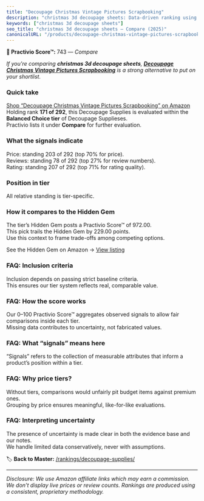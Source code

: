 ```yaml
---
title: "Decoupage Christmas Vintage Pictures Scrapbooking"
description: "christmas 3d decoupage sheets: Data-driven ranking using the Practivio Score™. Positioned by quality, value, demand, findability, momentum."
keywords: ["christmas 3d decoupage sheets"]
seo_title: "christmas 3d decoupage sheets — Compare (2025)"
canonicalURL: "/products/decoupage-christmas-vintage-pictures-scrapbooking-B09CT6Y9QC/"
---
```


**🛒 Practivio Score™:** 743 — _Compare_


*If you're comparing **christmas 3d decoupage sheets**, **[Decoupage Christmas Vintage Pictures Scrapbooking](https://www.amazon.com/dp/B09CT6Y9QC?tag=practivio-20)** is a strong alternative to put on your shortlist.*
### Quick take
[Shop “Decoupage Christmas Vintage Pictures Scrapbooking” on Amazon](https://www.amazon.com/dp/B09CT6Y9QC?tag=practivio-20)
Holding rank **171 of 292**, this Decoupage Supplies is evaluated within the **Balanced Choice tier** of Decoupage Supplieses.  
Practivio lists it under **Compare** for further evaluation.

### What the signals indicate
Price: standing 203 of 292 (top 70% for price).  
Reviews: standing 78 of 292 (top 27% for review numbers).  
Rating: standing 207 of 292 (top 71% for rating quality).  

### Position in tier
All relative standing is tier-specific.

### How it compares to the Hidden Gem
The tier’s Hidden Gem posts a Practivio Score™ of 972.00.  
This pick trails the Hidden Gem by 229.00 points.  
Use this context to frame trade-offs among competing options.  

See the Hidden Gem on Amazon → [View listing](https://www.amazon.com/dp/B003VYD9DM?tag=practivio-20)

### FAQ: Inclusion criteria
Inclusion depends on passing strict baseline criteria.  
This ensures our tier system reflects real, comparable value.

### FAQ: How the score works
Our 0–100 Practivio Score™ aggregates observed signals to allow fair comparisons inside each tier.  
Missing data contributes to uncertainty, not fabricated values.

### FAQ: What “signals” means here
“Signals” refers to the collection of measurable attributes that inform a product’s position within a tier.

### FAQ: Why price tiers?
Without tiers, comparisons would unfairly pit budget items against premium ones.  
Grouping by price ensures meaningful, like-for-like evaluations.

### FAQ: Interpreting uncertainty
The presence of uncertainty is made clear in both the evidence base and our notes.  
We handle limited data conservatively, never with assumptions.

<!-- Missing template for Compare/CompareWithinPriceClass -->


🏷️ **Back to Master:** [/rankings/decoupage-supplies/](/rankings/decoupage-supplies/)

---
_Disclosure: We use Amazon affiliate links which may earn a commission. We don’t display live prices or review counts. Rankings are produced using a consistent, proprietary methodology._
